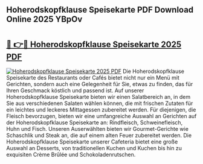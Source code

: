## Hoherodskopfklause Speisekarte PDF Download Online 2025 YBpOv

# <h2><a href="http://gcb3q1.nevu.top/?p=Hoherodskopfklause+Speisekarte">🔗 👉🔴 Hoherodskopfklause Speisekarte 2025 PDF</a></h2>

[![Hoherodskopfklause Speisekarte 2025 PDF](https://i.imgur.com/dBaPXMq.png)](http://gcb3q1.nevu.top/?p=Hoherodskopfklause+Speisekarte)
Die Hoherodskopfklause Speisekarte des Restaurants oder Cafés bietet nicht nur ein Menü mit Gerichten, sondern auch eine Gelegenheit für Sie, etwas zu finden, das für Ihren Geschmack köstlich und passend ist. Auf unserer Hoherodskopfklause Speisekarte bieten wir einen Salatbereich an, in dem Sie aus verschiedenen Salaten wählen können, die mit frischen Zutaten für ein leichtes und leckeres Mittagessen zubereitet werden. Für diejenigen, die Fleisch bevorzugen, bieten wir eine umfangreiche Auswahl an Gerichten auf der Hoherodskopfklause Speisekarte an: Rindfleisch, Schweinefleisch, Huhn und Fisch. Unseren Auserwählten bieten wir Gourmet-Gerichte wie Schaschlik und Steak an, die auf einem alten Feuer zubereitet werden. Die Hoherodskopfklause Speisekarte unserer Cafeteria bietet eine große Auswahl an Desserts, von traditionellen Kuchen und Kuchen bis hin zu exquisiten Crème Brûlée und Schokoladenrutschen.
